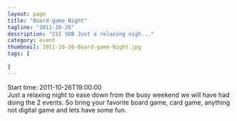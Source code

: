 ```yaml
---
layout: page 
title: "Board-game Night"
tagline: "2011-10-26"
description: "CSI SUB Just a relaxing nigh..."
category: event
thumbnail: 2011-10-26-Board-game-Night.jpg
tags: [
	
]
---
```


Start time: 2011-10-26T19:00:00  
Just a relaxing night to ease down from the busy weekend we will have had doing the 2 events. So bring your favorite board game, card game, anything not digital game and lets have some fun.
